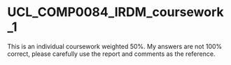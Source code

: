# UCL_COMP0084_IRDM_coursework_1
This is an individual coursework weighted 50%.
My answers are not 100% correct, please carefully use the report and comments as the reference.
